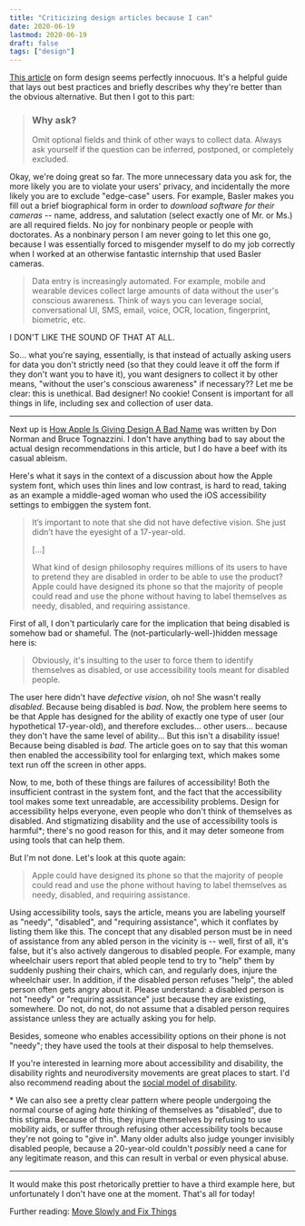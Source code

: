 ```yaml
---
title: "Criticizing design articles because I can"
date: 2020-06-19
lastmod: 2020-06-19
draft: false
tags: ["design"]
---
```


[This article](https://uxdesign.cc/design-better-forms-96fadca0f49c) on form design seems perfectly innocuous.  It's a helpful guide that lays out best practices and briefly describes why they're better than the obvious alternative.  But then I got to this part:

> ### Why ask?  
> Omit optional fields and think of other ways to collect data.  Always ask yourself if the question can be inferred, postponed, or completely excluded.  

Okay, we're doing great so far.  The more unnecessary data you ask for, the more likely you are to violate your users' privacy, and incidentally the more likely you are to exclude "edge-case" users.  For example, Basler makes you fill out a brief biographical form in order to *download software for their cameras* -- name, address, and salutation (select exactly one of Mr. or Ms.) are all required fields.  No joy for nonbinary people or people with doctorates.  As a nonbinary person I am never going to let this one go, because I was essentially forced to misgender myself to do my job correctly when I worked at an otherwise fantastic internship that used Basler cameras.  

> Data entry is increasingly automated.  For example, mobile and wearable devices collect large amounts of data without the user's conscious awareness.  Think of ways you can leverage social, conversational UI, SMS, email, voice, OCR, location, fingerprint, biometric, etc.

I DON'T LIKE THE SOUND OF THAT AT ALL.  

So... what you're saying, essentially, is that instead of actually asking users for data you don't strictly need (so that they could leave it off the form if they don't want you to have it), you want designers to collect it by other means, "without the user's conscious awareness" if necessary??  Let me be clear: this is unethical.  Bad designer!  No cookie!  Consent is important for all things in life, including sex and collection of user data.  

---

Next up is [How Apple Is Giving Design A Bad Name](https://www.fastcompany.com/3053406/how-apple-is-giving-design-a-bad-name ) was written by Don Norman and Bruce Tognazzini.  I don't have anything bad to say about the actual design recommendations in this article, but I do have a beef with its casual ableism.

Here's what it says in the context of a discussion about how the Apple system font, which uses thin lines and low contrast, is hard to read, taking as an example a middle-aged woman who used the iOS accessibility settings to embiggen the system font.

> It’s important to note that she did not have defective vision. She just didn’t have the eyesight of a 17-year-old.
>
> [...]
>
> What kind of design philosophy requires millions of its users to have to pretend they are disabled in order to be able to use the product?  Apple could have designed its phone so that the majority of people could read and use the phone without having to label themselves as needy, disabled, and requiring assistance.
 
First of all, I don't particularly care for the implication that being disabled is somehow bad or shameful.  The (not-particularly-well-)hidden message here is:
 
> Obviously, it's insulting to the user to force them to identify themselves as disabled, or use accessibility tools meant for disabled people.

The user here didn't have _defective vision_, oh no!  She wasn't really _disabled_.  Because being disabled is _bad_.  Now, the problem here seems to be that Apple has designed for the ability of exactly one type of user (our hypothetical 17-year-old), and therefore excludes... other users... because they don't have the same level of ability... But this isn't a disability issue!  Because being disabled is _bad_.  The article goes on to say that this woman then enabled the accessibility tool for enlarging text, which makes some text run off the screen in other apps.

Now, to me, both of these things are failures of accessibility!  Both the insufficient contrast in the system font, and the fact that the accessibility tool makes some text unreadable, are accessibility problems.  Design for accessibility helps everyone, even people who don't think of themselves as disabled.  And stigmatizing disability and the use of accessibility tools is harmful*; there's no good reason for this, and it may deter someone from using tools that can help them.

But I'm not done.  Let's look at this quote again:

> Apple could have designed its phone so that the majority of people could read and use the phone without having to label themselves as needy, disabled, and requiring assistance.

Using accessibility tools, says the article, means you are labeling yourself as "needy", "disabled", and "requiring assistance", which it conflates by listing them like this.  The concept that any disabled person must be in need of assistance from any abled person in the vicinity is -- well, first of all, it's false, but it's also actively dangerous to disabled people.  For example, many wheelchair users report that abled people tend to try to "help" them by suddenly pushing their chairs, which can, and regularly does, injure the wheelchair user.  In addition, if the disabled person refuses "help", the abled person often gets angry about it.  Please understand: a disabled person is not "needy" or "requiring assistance" just because they are existing, somewhere.  Do not, do not, do not assume that a disabled person requires assistance unless they are actually asking you for help.

Besides, someone who enables accessibility options on their phone is not "needy"; they have used the tools at their disposal to help themselves.

If you're interested in learning more about accessibility and disability, the disability rights and neurodiversity movements are great places to start.  I'd also recommend reading about the [social model of disability](https://en.wikipedia.org/wiki/Social_model_of_disability ).

\* We can also see a pretty clear pattern where people undergoing the normal course of aging _hate_ thinking of themselves as "disabled", due to this stigma.  Because of this, they injure themselves by refusing to use mobility aids, or suffer through refusing other accessibility tools because they're not going to "give in".  Many older adults also judge younger invisibly disabled people, because a 20-year-old couldn't _possibly_ need a cane for any legitimate reason, and this can result in verbal or even physical abuse.

---

It would make this post rhetorically prettier to have a third example here, but unfortunately I don't have one at the moment.  That's all for today!

Further reading: [Move Slowly and Fix Things](https://m.signalvnoise.com/move-slowly-and-fix-things/ )
